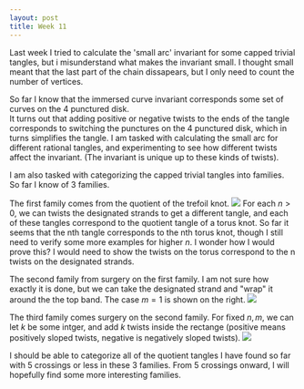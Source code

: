 ```yaml
---
layout: post
title: Week 11
---
```


Last week I tried to calculate the 'small arc' invariant for some capped trivial tangles, but i misunderstand what makes the invariant small. I thought small meant that the last part of the chain dissapears, but I only need to count the number of vertices. 

So far I know that the immersed curve invariant corresponds some set of curves on the $4$ punctured disk.  
It turns out that adding positive or negative twists to the ends of the tangle corresponds to switching the punctures on the $4$ punctured disk, which in turns simplifies the tangle. I am tasked with calculating the small arc for different rational tangles, and experimenting to see how different twists affect the invariant. (The invariant is unique up to these kinds of twists). 

I am also tasked with categorizing the capped trivial tangles into families. So far I know of 3 families. 

The first family comes from the quotient of the trefoil knot. 
<img src = "{{site.baseurl}}/assets/img/7-15-2020-1.jpg"> 
For each $n > 0$, we can twists the designated strands to get a different tangle, and each of these tangles correspond to the quotient tangle of a torus knot. So far it seems that the nth tangle corresponds to the nth torus knot, though I still need to verify some more examples for higher $n$. I wonder how I would prove this? I would need to show the twists on the torus correspond to the n twists on the designated strands. 

The second family from surgery on the first family. I am not sure how exactly it is done, but we can take the designated strand and "wrap" it around the the top band. The case $m = 1$ is shown on the right.
<img src = "{{site.baseurl}}/assets/img/7-15-2020-2.jpg"> 

The third family comes surgery on the second family. For fixed $n, m$, we can let $k$ be some intger, and add $k$ twists inside the rectange (positive means positively sloped twists, negative is negatively sloped twists). 
<img src = "{{site.baseurl}}/assets/img/7-15-2020-3.jpg"> 

I should be able to categorize all of the quotient tangles I have found so far with 5 crossings or less in these 3 families. From 5 crossings onward, I will hopefully find some more interesting families.  